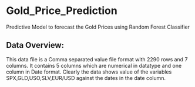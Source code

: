 # Gold_Price_Prediction
Predictive Model to forecast the Gold Prices using Random Forest Classifier

## Data Overview: 
This data file is a Comma separated value file format with 2290 rows and 7 columns. It contains 5 columns which are numerical in datatype and one column in Date format. Clearly the data shows value of the variables SPX,GLD,USO,SLV,EUR/USD against the dates in the date column.
